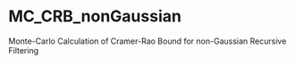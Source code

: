 # MC_CRB_nonGaussian
Monte-Carlo Calculation of Cramer-Rao Bound for non-Gaussian Recursive Filtering
